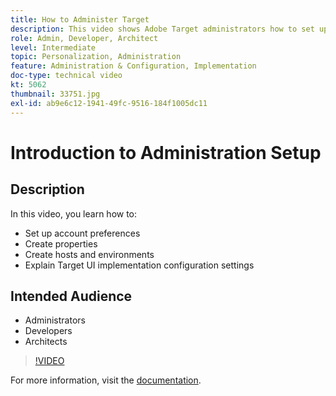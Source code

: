 ```yaml
---
title: How to Administer Target
description: This video shows Adobe Target administrators how to set up account preferences, create properties, and create hosts and environments. Learn how to explain Target UI implementation configuration settings.
role: Admin, Developer, Architect
level: Intermediate
topic: Personalization, Administration
feature: Administration & Configuration, Implementation
doc-type: technical video
kt: 5062
thumbnail: 33751.jpg
exl-id: ab9e6c12-1941-49fc-9516-184f1005dc11
---
```

# Introduction to Administration Setup

## Description

In this video, you learn how to:

* Set up account preferences
* Create properties
* Create hosts and environments
* Explain Target UI implementation configuration settings

## Intended Audience

* Administrators
* Developers
* Architects

>[!VIDEO](https://video.tv.adobe.com/v/33751/?quality=12)

For more information, visit the [documentation](https://docs.adobe.com/content/help/en/target/using/administer/administrating-target.html).
